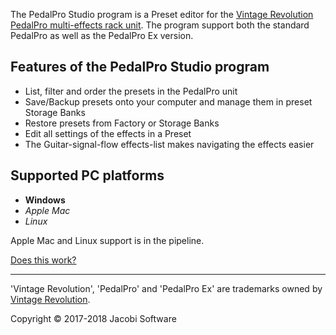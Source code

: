 The PedalPro Studio program is a Preset editor for the [Vintage Revolution PedalPro multi-effects rack unit](https://www.vintage-revolution.com/pedalproex). The program support both the standard PedalPro as well as the PedalPro Ex version.

## Features of the PedalPro Studio program

* List, filter and order the presets in the PedalPro unit
* Save/Backup presets onto your computer and manage them in preset Storage Banks
* Restore presets from Factory or Storage Banks
* Edit all settings of the effects in a Preset
* The Guitar-signal-flow effects-list makes navigating the effects easier

## Supported PC platforms

* **Windows**
* _Apple Mac_
* _Linux_

Apple Mac and Linux support is in the pipeline.

[Does this work?](./page.md)

---

'Vintage Revolution', 'PedalPro' and 'PedalPro Ex' are trademarks owned by [Vintage Revolution](https://www.vintage-revolution.com/).

Copyright © 2017-2018 Jacobi Software